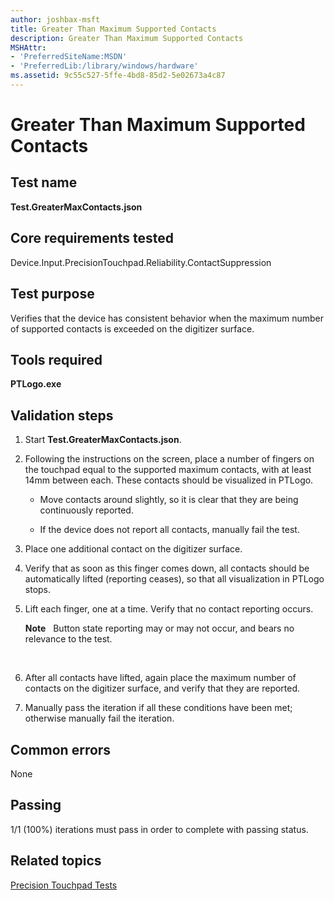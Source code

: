 ```yaml
---
author: joshbax-msft
title: Greater Than Maximum Supported Contacts
description: Greater Than Maximum Supported Contacts
MSHAttr:
- 'PreferredSiteName:MSDN'
- 'PreferredLib:/library/windows/hardware'
ms.assetid: 9c55c527-5ffe-4bd8-85d2-5e02673a4c87
---
```


# Greater Than Maximum Supported Contacts


## Test name


**Test.GreaterMaxContacts.json**

## Core requirements tested


Device.Input.PrecisionTouchpad.Reliability.ContactSuppression

## Test purpose


Verifies that the device has consistent behavior when the maximum number of supported contacts is exceeded on the digitizer surface.

## Tools required


**PTLogo.exe**

## Validation steps


1.  Start **Test.GreaterMaxContacts.json**.

2.  Following the instructions on the screen, place a number of fingers on the touchpad equal to the supported maximum contacts, with at least 14mm between each. These contacts should be visualized in PTLogo.

    -   Move contacts around slightly, so it is clear that they are being continuously reported.

    -   If the device does not report all contacts, manually fail the test.

3.  Place one additional contact on the digitizer surface.

4.  Verify that as soon as this finger comes down, all contacts should be automatically lifted (reporting ceases), so that all visualization in PTLogo stops.

5.  Lift each finger, one at a time. Verify that no contact reporting occurs.

    **Note**  
    Button state reporting may or may not occur, and bears no relevance to the test.

     

6.  After all contacts have lifted, again place the maximum number of contacts on the digitizer surface, and verify that they are reported.

7.  Manually pass the iteration if all these conditions have been met; otherwise manually fail the iteration.

## Common errors


None

## Passing


1/1 (100%) iterations must pass in order to complete with passing status.

## Related topics


[Precision Touchpad Tests](precision-touchpad-tests.md)

 

 







